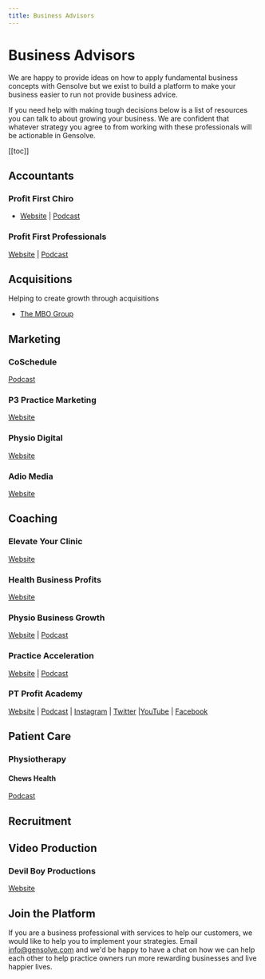 ```yaml
---
title: Business Advisors
---
```


# Business Advisors

We are happy to provide ideas on how to apply fundamental business concepts with Gensolve but we exist to build a platform to make your business easier to run not provide business advice.

If you need help with making tough decisions below is a list of resources you can talk to about growing your business. We are confident that whatever strategy you agree to from working with these professionals will be actionable in Gensolve.

[[toc]]

## Accountants

### Profit First Chiro

- [Website](https://www.profitfirstchiro.com/) | [Podcast](https://player.fm/series/grow-my-accounting-practice-tips-for-accountants-bookkeepers-to-grow-their-business-1376362/debra-cassera-focus-on-a-niche-and-attract-clients)

### Profit First Professionals

[Website](https://profitfirstprofessionals.com/) | [Podcast](https://profitfirstprofessionals.com/category/grow-my-accounting-practice-podcast/)

## Acquisitions

Helping to create growth through acquisitions

- [The MBO Group](http://www.thembogroup.com/)

## Marketing

### CoSchedule

[Podcast](https://coschedule.com/podcast)

### P3 Practice Marketing

[Website](https://www.p3practicemarketing.com/)

### Physio Digital

[Website](https://physiodigital.co.uk/)

### Adio Media

[Website](https://adiomedia.com/)

## Coaching

### Elevate Your Clinic

[Website](https://elevateyourclinic.com)

### Health Business Profits

[Website](https://www.healthbusinessprofits.com/)

### Physio Business Growth

[Website](https://www.physiobusinessgrowth.com/welcome) | [Podcast](https://podcast.physiobusinessgrowth.com/pbg-podcast)

### Practice Acceleration

[Website](https://practiceacceleration.com/) | [Podcast](https://practiceacceleration.com/podcast/)

### PT Profit Academy

[Website](https://www.ptprofitacademy.com/) | [Podcast](https://www.paulgough.com/podcast/) | [Instagram](https://www.instagram.com/ThePaulGough/) | [Twitter](https://twitter.com/ThePaulGough) |[YouTube](https://www.youtube.com/channel/UCFRPdBgTAvHlMrZjBRdxFuQ) | [Facebook](https://www.facebook.com/ThePaulGough)

## Patient Care

### Physiotherapy

#### Chews Health

[Podcast](https://chewshealth.co.uk/blog/)

## Recruitment

## Video Production

### Devil Boy Productions

[Website](https://devilboyproductions.com/)

## Join the Platform

If you are a business professional with services to help our customers, we would like to help you to implement your strategies. Email info@gensolve.com and we'd be happy to have a chat on how we can help each other to help practice owners run more rewarding businesses and live happier lives.
